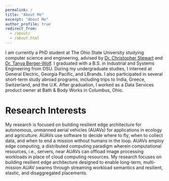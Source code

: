 ```yaml
---
permalink: /
title: "About Me"
excerpt: "About Me"
author_profile: true
redirect_from: 
  - /about/
  - /about.html
---
```


I am currently a PhD student at The Ohio State University studying computer science and engineering, advised by [Dr. Christopher Stewart](https://www.reroutlab.org/) and [Dr. Tanya Berger-Wolf](https://cse.osu.edu/people/berger-wolf.1). I graduated with a B.S. in Industrial and Systems Engineering from OSU. During my undergraduate studies, I interned at General Electric, Georgia Pacific, and LBrands. I also participated in several short-term study abroad programs, including trips to India, Greece, Switzerland, and the U.K. After graduation, I worked as a Data Services product owner at Bath & Body Works in Columbus, Ohio. 

Research Interests
======

My research is focused on building resilient edge architecture for autonomous, unmanned aerial vehicles (AUAVs) for applications in ecology and agriculture. AUAVs use software to decide where to fly, when to collect data, and when to end a mission without humans in the loop. AUAVs employ edge computing, a distributed computing paradigm wherein computational resources, i.e., servers, near AUAVs can offload image processing workloads in place of cloud computing resources. My research focuses on building resilient edge architecture designed to enable long-term, multi-mission AUAV swarms through streaming workload semantics and resilient, elastic, and disaggregated placements. 
